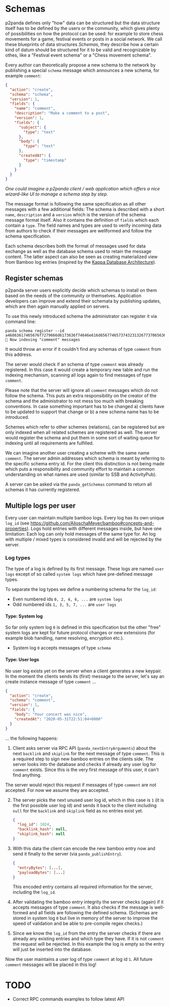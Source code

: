 # Schemas

p2panda defines only "how" data can be structured but the data structure itself has to be defined by the users or the community, which gives plenty of possibilities on how the protocol can be used: for example to store chess movements for a game, festival events or posts in a social network. We call these blueprints of data structures *Schemas*, they describe how a certain kind of datum should be structured for it to be valid and recognizable by othes, like a "Festival event schema" or a "Chess movement schema".

Every author can theoretically propose a new schema to the network by publishing a special `schema` message which announces a new schema, for example `comment`:

```json
{
  "action": "create",
  "schema": "schema",
  "version": 1,
  "fields": {
    "name": "comment",
    "description": "Make a comment to a post",
    "version": 1,
    "fields": {
      "subject": {
        "type": "text"
      },
      "body": {
        "type": "text"
      },
      "createdAt": {
        "type": "timestamp"
      }
    }
  }
}
```

*One could imagine a p2panda client / web application which offers a nice wizard-like UI to manage a schema step by step.*

The message format is following the same specification as all other messages with a few additional fields: The schema is described with a short `name`, `description` and a `version` which is the version of the schema message format itself. Also it contains the definition of `fields` which each contain a `type`. The field names and types are used to verify incoming data from authors to check if their messages are wellformed and follow the schema specification.

Each schema describes both the format of messages used for data exchange as well as the database schema used to retain the message content. The latter aspect can also be seen as creating materialized view from Bamboo log entries (inspired by the [Kappa Database Architecture](http://milinda.pathirage.org/kappa-architecture.com/)).

## Register schemas

p2panda server users explicitly decide which schemas to install on them based on the needs of the community or themselves. Application developers can improve and extend their schemata by publishing updates, which are then again manually applied on servers. 

To use this newly introduced schema the administrator can register it via command line:

```
panda schema register --id a46863617465676f7279666d6173636f74646e616d656774657374323132677370656369657368656c657068616e746d796561725f6f665f62697274681907e4
🎍 Now indexing "comment" messages
```

It would throw an error if it couldn't find any schemas of type `comment` from this address.

The server would check if an schema of type `comment` was already registered. In this case it would create a temporary new table and run the indexing mechanism, scanning all logs again to find messages of type `comment`.

Please note that the server will ignore all `comment` messages which do not follow the schema. This puts an extra responsibility on the creator of the schema and the administrator to not mess too much with breaking conventions. In case something important has to be changed a) clients have to be updated to support that change or b) a new schema name has to be introduced.

Schemes which refer to other schemes (relations), can be registered but are only indexed when all related schemes are registered as well. The server would register the schema and put them in some sort of waiting queue for indexing until all requirements are fulfilled.

We can imagine another user creating a scheme with the same name `comment`. The server admin addresses which schema is meant by referring to the specific schema entry id. For the client this distinction is not being made which puts a responsibility and community effort to maintain a common understanding on what names are used (similar to SSB and ActivityPub).

A server can be asked via the `panda_getSchemas` command to return all schemas it has currently registered.

## Multiple logs per user

Every user can maintain multiple bamboo logs. Every log has its own unique `log_id` (see https://github.com/AljoschaMeyer/bamboo#concepts-and-properties). Logs hold entries with different messages inside, but have one limitation: Each log can only hold messages of the same type for. An log with multiple / mixed types is considered invalid and will be rejected by the server.

### Log types

The type of a log is defined by its first message. These logs are named `user logs` except of so called `system logs` which have pre-defined message types.

To separate the log types we define a numbering schema for the `log_id`:

* Even numbered ids `0, 2, 4, 6, ...` are `system logs`
* Odd numbered ids `1, 3, 5, 7, ...` are `user logs`

#### Type: System log

So far only system log `0` is defined in this specification but the other "free" system logs are kept for future protocol changes or new extensions (for example blob handling, name resolving, encryption etc.).

* System log `0` accepts messages of type `schema`

#### Type: User logs

No user log exists yet on the server when a client generates a new keypair. In the moment the clients sends its (first) message to the server, let's say an create instance message of type `comment` ...

```json
{
  "action": "create",
  "schema": "comment",
  "version": 1,
  "fields": {
    "body": "Your concert was nice",
    "createdAt": "2020-05-31T22:51:04+0000"
  }
}
```

... the following happens:

1. Client asks server via RPC API (`panda_nextEntryArguments`) about the next `backlink` and `skiplink` for the next message of type `comment`. This is a required step to sign new bamboo entries on the clients side. The server looks into the database and checks if already any user log for `comment` exists. Since this is the very first message of this user, it can't find anything.

The server would reject this request if messages of type `comment` are not accepted. For now we assume they are accepted.

2. The server picks the next unused user log id, which in this case is `1` (it is the first possible user log id) and sends it back to the client including `null` for the `backlink` and `skiplink` field as no entries exist yet.

    ```json
    {
      "log_id": 1024,
      "backlink_hash": null,
      "skiplink_hash": null
    }
    ```

3. With this data the client can encode the new bamboo entry now and send it finally to the server (via `panda_publishEntry`).

    ```json
    {
      "entryBytes": [...],
      "payloadBytes": [...]
    }
    ```

    This encoded entry contains all required information for the server, including the `log_id`.

4. After validating the bamboo entry integrity the server checks (again) if it accepts messages of type `comment`. It also checks if the message is well-formed and all fields are following the defined schema. (Schemas are stored in system log `0` but live in memory of the server to improve the speed of validation and be able to pre-compile regex checks.)

5. Since we know the `log_id` from the entry the server checks if there are already any existing entries and which type they have. If it is not `comment` the request will be rejected. In this example the log is empty so the entry will just be inserted into the database.

Now the user maintains a user log of type `comment` at log id `1`. All future `comment` messages will be placed in this log!

# TODO

- Correct RPC commands examples to follow latest API
